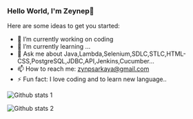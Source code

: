 ### Hello World, I'm Zeynep👋

Here are some ideas to get you started:

- 🔭 I’m currently working on coding
- 🌱 I’m currently learning ...
- 💬 Ask me about Java,Lambda,Selenium,SDLC,STLC,HTML-CSS,PostgreSQL,JDBC,API,Jenkins,Cucumber...
- 📫 How to reach me: zynpsarkaya@gmail.com
- ⚡ Fun fact: I love coding and to learn new language.. 


![Github stats 1](https://github-readme-stats.vercel.app/api?username=ToKyOzY&show_icons=true&theme=gradient)

![Github stats 2](https://github-readme-stats.vercel.app/api?username=ToKyOzY&show_icons=true&theme=radical)

